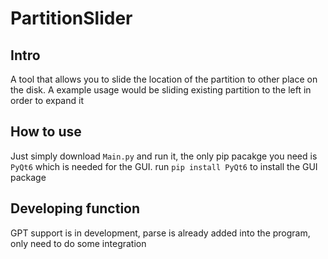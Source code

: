 # PartitionSlider
## Intro
A tool that allows you to slide the location of the partition to other place on the disk. A example usage would be sliding existing partition to the left in order to expand it </b>

## How to use
Just simply download `Main.py` and run it, the only pip pacakge you need is `PyQt6` which is needed for the GUI. run `pip install PyQt6` to install the GUI package

## Developing function
GPT support is in development, parse is already added into the program, only need to do some integration
